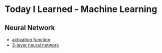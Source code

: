 # Today I Learned - Machine Learning

## Neural Network
- [activation function](https://github.com/yudavid0611/til-ml/blob/master/neural_network/activation_function.ipynb)
- [3-layer neural network](https://github.com/yudavid0611/til-ml/blob/master/neural_network/3_layer_nn.ipynb)